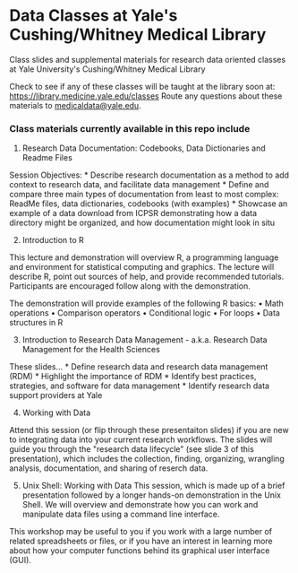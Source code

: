 # Data Classes at Yale's Cushing/Whitney Medical Library
Class slides and supplemental materials for research data oriented classes at Yale University's Cushing/Whitney Medical Library

Check to see if any of these classes will be taught at the library soon at: https://library.medicine.yale.edu/classes
Route any questions about these materials to medicaldata@yale.edu. 


### Class materials currently available in this repo include

1. Research Data Documentation: Codebooks, Data Dictionaries and Readme Files

  Session Objectives:
    * Describe research documentation as a method to add context to research data, and facilitate data management
    * Define and compare three main types of documentation from least to most complex: ReadMe files, data dictionaries, codebooks (with examples)
    * Showcase an example of a data download from ICPSR demonstrating how a data directory might be organized, and how documentation might look in situ 

2. Introduction to R

  This lecture and demonstration will overview R, a programming language and environment for statistical computing and graphics. The lecture will describe R, point out sources of help, and provide recommended tutorials. Participants are encouraged follow along with the demonstration.

  The demonstration will provide examples of the following R basics:
  •	Math operations
  •	Comparison operators
  •	Conditional logic
  •	For loops
  •	Data structures in R

3. Introduction to Research Data Management - a.k.a. Research Data Management for the Health Sciences

  These slides...
    * Define research data and research data management (RDM)
    * Highlight the importance of RDM
    * Identify best practices, strategies, and software for data management
    * Identify research data support providers at Yale

4. Working with Data

  Attend this session (or flip through these presentaiton slides) if you are new to integrating data into your current  research workflows. The slides will guide you through the "research data lifecycle" (see slide 3 of this presentation), which includes the collection, finding, organizing, wrangling analysis, documentation, and sharing of reserch data. 
  
5. Unix Shell: Working with Data
  This session, which is made up of a brief presentation followed by a longer hands-on demonstration in the Unix Shell. We will overview and demonstrate how you can work and manipulate data files using a command line interface. 

  This workshop may be useful to you if you work with a large number of related spreadsheets or files, or if you have an interest in learning more about how your computer functions behind its graphical user interface (GUI).



